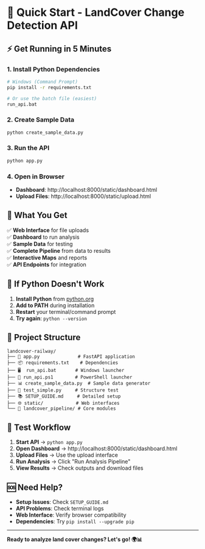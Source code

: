 # 🚀 Quick Start - LandCover Change Detection API

## ⚡ Get Running in 5 Minutes

### 1. **Install Python Dependencies**
```bash
# Windows (Command Prompt)
pip install -r requirements.txt

# Or use the batch file (easiest)
run_api.bat
```

### 2. **Create Sample Data**
```bash
python create_sample_data.py
```

### 3. **Run the API**
```bash
python app.py
```

### 4. **Open in Browser**
- **Dashboard**: http://localhost:8000/static/dashboard.html
- **Upload Files**: http://localhost:8000/static/upload.html

## 🌟 What You Get

✅ **Web Interface** for file uploads  
✅ **Dashboard** to run analysis  
✅ **Sample Data** for testing  
✅ **Complete Pipeline** from data to results  
✅ **Interactive Maps** and reports  
✅ **API Endpoints** for integration  

## 🔧 If Python Doesn't Work

1. **Install Python** from [python.org](https://python.org)
2. **Add to PATH** during installation
3. **Restart** your terminal/command prompt
4. **Try again**: `python --version`

## 📁 Project Structure

```
landcover-railway/
├── 🚀 app.py              # FastAPI application
├── 📦 requirements.txt    # Dependencies
├── 🖥️  run_api.bat       # Windows launcher
├── 🔧 run_api.ps1        # PowerShell launcher
├── 📊 create_sample_data.py  # Sample data generator
├── 🧪 test_simple.py     # Structure test
├── 📚 SETUP_GUIDE.md     # Detailed setup
├── 🌐 static/            # Web interfaces
└── 🤖 landcover_pipeline/ # Core modules
```

## 🎯 Test Workflow

1. **Start API** → `python app.py`
2. **Open Dashboard** → http://localhost:8000/static/dashboard.html
3. **Upload Files** → Use the upload interface
4. **Run Analysis** → Click "Run Analysis Pipeline"
5. **View Results** → Check outputs and download files

## 🆘 Need Help?

- **Setup Issues**: Check `SETUP_GUIDE.md`
- **API Problems**: Check terminal logs
- **Web Interface**: Verify browser compatibility
- **Dependencies**: Try `pip install --upgrade pip`

---

**Ready to analyze land cover changes? Let's go! 🌍📊** 